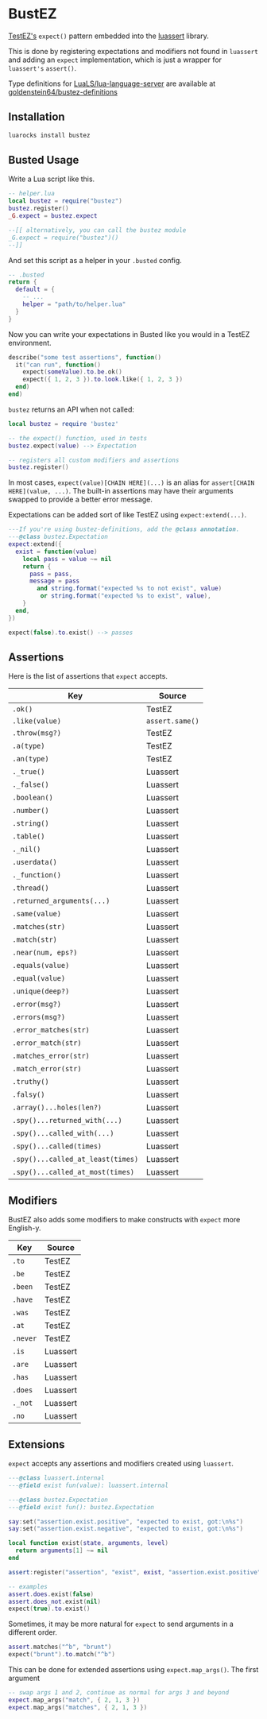 # BustEZ

[TestEZ's](https://github.com/Roblox/testez) `expect()` pattern embedded into the [luassert](https://github.com/lunarmodules/luassert) library.

This is done by registering expectations and modifiers not found in `luassert` and adding an `expect` implementation, which is just a wrapper for `luassert's` `assert()`.

Type definitions for [LuaLS/lua-language-server](https://github.com/LuaLS/lua-language-server) are available at [goldenstein64/bustez-definitions](https://github.com/goldenstein64/bustez-definitions)

## Installation

```sh
luarocks install bustez
```

## Busted Usage

Write a Lua script like this.

```lua
-- helper.lua
local bustez = require("bustez")
bustez.register()
_G.expect = bustez.expect

--[[ alternatively, you can call the bustez module
_G.expect = require("bustez")()
--]]
```

And set this script as a helper in your `.busted` config.

```lua
-- .busted
return {
  default = {
    -- ...
    helper = "path/to/helper.lua"
  }
}
```

Now you can write your expectations in Busted like you would in a TestEZ environment.

```lua
describe("some test assertions", function()
  it("can run", function()
    expect(someValue).to.be.ok()
    expect({ 1, 2, 3 }).to.look.like({ 1, 2, 3 })
  end)
end)
```

`bustez` returns an API when not called:

```lua
local bustez = require 'bustez'

-- the expect() function, used in tests
bustez.expect(value) --> Expectation

-- registers all custom modifiers and assertions
bustez.register()
```

In most cases, `expect(value)[CHAIN HERE](...)` is an alias for `assert[CHAIN HERE](value, ...)`. The built-in assertions may have their arguments swapped to provide a better error message.

Expectations can be added sort of like TestEZ using `expect:extend(...)`.

```lua
---If you're using bustez-definitions, add the @class annotation.
---@class bustez.Expectation
expect:extend({
  exist = function(value)
    local pass = value ~= nil
    return {
      pass = pass,
      message = pass 
        and string.format("expected %s to not exist", value)
         or string.format("expected %s to exist", value),
    }
  end,
})

expect(false).to.exist() --> passes
```

## Assertions

Here is the list of assertions that `expect` accepts.

| Key                               | Source          |
|-----------------------------------|-----------------|
| `.ok()`                           | TestEZ          |
| `.like(value)`                    | `assert.same()` |
| `.throw(msg?)`                    | TestEZ          |
| `.a(type)`                        | TestEZ          |
| `.an(type)`                       | TestEZ          |
| `._true()`                        | Luassert        |
| `._false()`                       | Luassert        |
| `.boolean()`                      | Luassert        |
| `.number()`                       | Luassert        |
| `.string()`                       | Luassert        |
| `.table()`                        | Luassert        |
| `._nil()`                         | Luassert        |
| `.userdata()`                     | Luassert        |
| `._function()`                    | Luassert        |
| `.thread()`                       | Luassert        |
| `.returned_arguments(...)`        | Luassert        |
| `.same(value)`                    | Luassert        |
| `.matches(str)`                   | Luassert        |
| `.match(str)`                     | Luassert        |
| `.near(num, eps?)`                | Luassert        |
| `.equals(value)`                  | Luassert        |
| `.equal(value)`                   | Luassert        |
| `.unique(deep?)`                  | Luassert        |
| `.error(msg?)`                    | Luassert        |
| `.errors(msg?)`                   | Luassert        |
| `.error_matches(str)`             | Luassert        |
| `.error_match(str)`               | Luassert        |
| `.matches_error(str)`             | Luassert        |
| `.match_error(str)`               | Luassert        |
| `.truthy()`                       | Luassert        |
| `.falsy()`                        | Luassert        |
| `.array()...holes(len?)`          | Luassert        |
| `.spy()...returned_with(...)`     | Luassert        |
| `.spy()...called_with(...)`       | Luassert        |
| `.spy()...called(times)`          | Luassert        |
| `.spy()...called_at_least(times)` | Luassert        |
| `.spy()...called_at_most(times)`  | Luassert        |

## Modifiers

BustEZ also adds some modifiers to make constructs with `expect` more English-y.

| Key      | Source   |
|----------|----------|
| `.to`    | TestEZ   |
| `.be`    | TestEZ   |
| `.been`  | TestEZ   |
| `.have`  | TestEZ   |
| `.was`   | TestEZ   |
| `.at`    | TestEZ   |
| `.never` | TestEZ   |
| `.is`    | Luassert |
| `.are`   | Luassert |
| `.has`   | Luassert |
| `.does`  | Luassert |
| `._not`  | Luassert |
| `.no`    | Luassert |

## Extensions

`expect` accepts any assertions and modifiers created using `luassert`.

```lua
---@class luassert.internal
---@field exist fun(value): luassert.internal

---@class bustez.Expectation
---@field exist fun(): bustez.Expectation

say:set("assertion.exist.positive", "expected to exist, got:\n%s")
say:set("assertion.exist.negative", "expected to exist, got:\n%s")

local function exist(state, arguments, level)
  return arguments[1] ~= nil
end

assert:register("assertion", "exist", exist, "assertion.exist.positive", "assertion.exist.negative")

-- examples
assert.does.exist(false)
assert.does_not.exist(nil)
expect(true).to.exist()
```

Sometimes, it may be more natural for `expect` to send arguments in a different order.

```lua
assert.matches("^b", "brunt")
expect("brunt").to.match("^b")
```

This can be done for extended assertions using `expect.map_args()`. The first argument

```lua
-- swap args 1 and 2, continue as normal for args 3 and beyond
expect.map_args("match", { 2, 1, 3 })
expect.map_args("matches", { 2, 1, 3 })
```